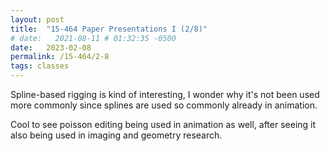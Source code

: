 ```yaml
---
layout: post
title:  "15-464 Paper Presentations I (2/8)"
# date:   2021-08-11 # 01:32:35 -0500
date:   2023-02-08
permalink: /15-464/2-8
tags: classes
---
```


Spline-based rigging is kind of interesting, I wonder why it's not been used more commonly since splines are used so commonly already in animation.

Cool to see poisson editing being used in animation as well, after seeing it also being used in imaging and geometry research. 